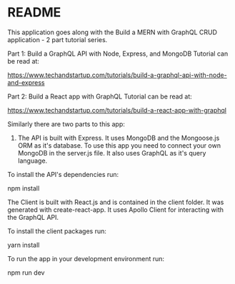 # README

This application goes along with the Build a MERN with GraphQL CRUD application - 2 part tutorial series. 

Part 1: Build a GraphQL API with Node, Express, and MongoDB Tutorial can be read at:

https://www.techandstartup.com/tutorials/build-a-graphql-api-with-node-and-express

Part 2: Build a React app with GraphQL Tutorial can be read at:

https://www.techandstartup.com/tutorials/build-a-react-app-with-graphql

Similarly there are two parts to this app:

1) The API is built with Express. It uses MongoDB and the Mongoose.js ORM as it's database. To use this app you need to connect your own MongoDB in the server.js file.
It also uses GraphQL as it's query language.

To install the API's dependencies run:

npm install

The Client is built with React.js and is contained in the client folder. It was generated with create-react-app. It uses Apollo Client for interacting with the GraphQL API. 

To install the client packages run: 

yarn install

To run the app in your development environment run:

npm run dev